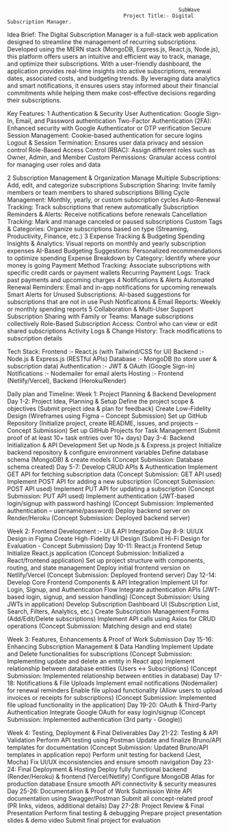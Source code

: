                                                             SubWave 
                                          Project Title:- Digital Subscription Manager.


Idea Brief:
The Digital Subscription Manager is a full-stack web application designed to streamline the management of recurring subscriptions. Developed using the MERN stack (MongoDB, Express.js, React.js, Node.js), this platform offers users an intuitive and efficient way to track, manage, and optimize their subscriptions.
With a user-friendly dashboard, the application provides real-time insights into active subscriptions, renewal dates, associated costs, and budgeting trends. By leveraging data analytics and smart notifications, it ensures users stay informed about their financial commitments while helping them make cost-effective decisions regarding their subscriptions.

Key Features:
1 Authentication & Security
User Authentication: Google Sign-In, Email, and Password authentication
Two-Factor Authentication (2FA): Enhanced security with Google Authenticator or OTP verification
Secure Session Management: Cookie-based authentication for secure logins
Logout & Session Termination: Ensures user data privacy and session control
Role-Based Access Control (RBAC): Assign different roles such as Owner, Admin, and Member
Custom Permissions: Granular access control for managing user roles and data

2 Subscription Management & Organization
Manage Multiple Subscriptions: Add, edit, and categorize subscriptions
Subscription Sharing: Invite family members or team members to shared subscriptions
Billing Cycle Management: Monthly, yearly, or custom subscription cycles
Auto-Renewal Tracking: Track subscriptions that renew automatically
Subscription Reminders & Alerts: Receive notifications before renewals
Cancellation Tracking: Mark and manage canceled or paused subscriptions
Custom Tags & Categories: Organize subscriptions based on type (Streaming, Productivity, Finance, etc.)
3 Expense Tracking & Budgeting
Spending Insights & Analytics: Visual reports on monthly and yearly subscription expenses
AI-Based Budgeting Suggestions: Personalized recommendations to optimize spending
Expense Breakdown by Category: Identify where your money is going
Payment Method Tracking: Associate subscriptions with specific credit cards      or payment wallets
Recurring Payment Logs: Track past payments and upcoming charges
4 Notifications & Alerts
Automated Renewal Reminders: Email and in-app notifications for upcoming renewals
Smart Alerts for Unused Subscriptions: AI-based suggestions for subscriptions that are not in use
Push Notifications & Email Reports: Weekly or monthly spending reports
5 Collaboration & Multi-User Support
Subscription Sharing with Family or Teams: Manage subscriptions collectively Role-Based Subscription Access: Control who can view or edit shared subscriptions
Activity Logs & Change History: Track modifications to subscription details

Tech Stack:
Frontend :- React.js (with Tailwind/CSS for UI)
Backend :- Node.js & Express.js (RESTful APIs)
Database :- MongoDB (to store user & subscription data)
Authentication :- JWT & OAuth (Google Sign-in)
Notifications :- Nodemailer for email alerts
Hosting :- Frontend (Netlify/Vercel), Backend (Heroku/Render)

Daily plan and Timeline:
Week 1: Project Planning & Backend Development
Day 1-2: Project Idea, Planning & Setup
 Define the project scope & objectives (Submit project idea & plan for feedback)
 Create Low-Fidelity Design (Wireframes using Figma – Concept Submission)
 Set up GitHub Repository (Initialize project, create README, issues, and projects – Concept Submission)
 Set up GitHub Projects for Task Management (Submit proof of at least 10+ task entries over 10+ days)
Day 3-4: Backend Initialization & API Development
 Set up Node.js & Express.js project
 Initialize backend repository & configure environment variables
 Define database schema (MongoDB) & create models (Concept Submission: Database schema created)
Day 5-7: Develop CRUD APIs & Authentication
 Implement GET API for fetching subscription data (Concept Submission: GET API used)
 Implement POST API for adding a new subscription (Concept Submission: POST API used)
 Implement PUT API for updating a subscription (Concept Submission: PUT API used)
 Implement authentication (JWT-based login/signup with password hashing) (Concept Submission: Implemented authentication – username/password)
 Deploy backend server on Render/Heroku (Concept Submission: Deployed backend server)

Week 2: Frontend Development :- UI & API Integration
Day 8-9: UI/UX Design in Figma
 Create High-Fidelity UI Design (Submit Hi-Fi Design for Evaluation - Concept Submission)
Day 10-11: React.js Frontend Setup
 Initialize React.js application (Concept Submission: Initialized a React/frontend application)
 Set up project structure with components, routing, and state management
 Deploy initial frontend version on Netlify/Vercel (Concept Submission: Deployed frontend server)
Day 12-14: Develop Core Frontend Components & API Integration
Implement UI for Login, Signup, and Authentication Flow
Integrate authentication APIs (JWT-based login, signup, and session    handling) (Concept Submission: Using JWTs in application)
Develop Subscription Dashboard UI (Subscription List, Search, Filters, Analytics, etc.)
Create Subscription Management Forms (Add/Edit/Delete subscriptions)
Implement API calls using Axios for CRUD operations (Concept Submission: Matching design and end state)

Week 3: Features, Enhancements & Proof of Work Submission
Day 15-16: Enhancing Subscription Management & Data Handling
 Implement Update and Delete functionalities for subscriptions (Concept Submission: Implementing update and delete an entity in React app)
Implement relationship between database entities (Users ↔ Subscriptions) (Concept Submission: Implemented relationship between entities in database)
Day 17-18: Notifications & File Uploads
 Implement email notifications (Nodemailer) for renewal reminders
 Enable file upload functionality (Allow users to upload invoices or receipts for subscriptions) (Concept Submission: Implemented file upload functionality in the application)
Day 19-20: OAuth & Third-Party Authentication
 Integrate Google OAuth for easy login/signup (Concept Submission: Implemented authentication (3rd party - Google))

Week 4: Testing, Deployment & Final Deliverables
Day 21-22: Testing & API Validation
 Perform API testing using Postman
 Update and finalize Bruno/API templates for documentation (Concept Submission: Updated Bruno/API templates in application repo)
 Perform unit testing for backend (Jest, Mocha)
 Fix UI/UX inconsistencies and ensure smooth navigation
Day 23-24: Final Deployment & Hosting
Deploy fully functional backend (Render/Heroku) & frontend (Vercel/Netlify)
Configure MongoDB Atlas for production database
Ensure smooth API connectivity & security measures
Day 25-26: Documentation & Proof of Work Submission
 Write API documentation using Swagger/Postman
 Submit all concept-related proof (PR links, videos, additional details)
Day 27-28: Project Review & Final Presentation
 Perform final testing & debugging
 Prepare project presentation slides & demo video
 Submit final project for evaluation

